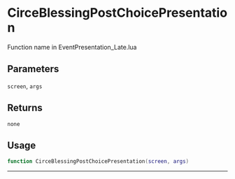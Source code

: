 # CirceBlessingPostChoicePresentation
Function name in EventPresentation_Late.lua
## Parameters
`screen`, `args`
## Returns
`none`
## Usage
```lua
function CirceBlessingPostChoicePresentation(screen, args)
```
---
